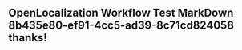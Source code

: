 <properties
ms.topic="hero-topic"
ms.test1="hero-topic"
ms.test2="test"/>

## OpenLocalization Workflow Test MarkDown 8b435e80-ef91-4cc5-ad39-8c71cd824058 thanks!
